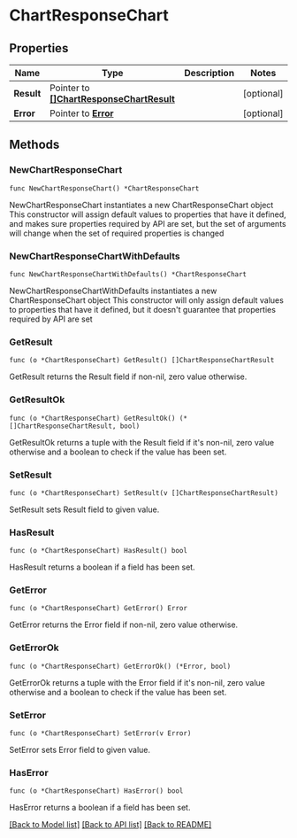# ChartResponseChart

## Properties

Name | Type | Description | Notes
------------ | ------------- | ------------- | -------------
**Result** | Pointer to [**[]ChartResponseChartResult**](ChartResponseChartResult.md) |  | [optional] 
**Error** | Pointer to [**Error**](Error.md) |  | [optional] 

## Methods

### NewChartResponseChart

`func NewChartResponseChart() *ChartResponseChart`

NewChartResponseChart instantiates a new ChartResponseChart object
This constructor will assign default values to properties that have it defined,
and makes sure properties required by API are set, but the set of arguments
will change when the set of required properties is changed

### NewChartResponseChartWithDefaults

`func NewChartResponseChartWithDefaults() *ChartResponseChart`

NewChartResponseChartWithDefaults instantiates a new ChartResponseChart object
This constructor will only assign default values to properties that have it defined,
but it doesn't guarantee that properties required by API are set

### GetResult

`func (o *ChartResponseChart) GetResult() []ChartResponseChartResult`

GetResult returns the Result field if non-nil, zero value otherwise.

### GetResultOk

`func (o *ChartResponseChart) GetResultOk() (*[]ChartResponseChartResult, bool)`

GetResultOk returns a tuple with the Result field if it's non-nil, zero value otherwise
and a boolean to check if the value has been set.

### SetResult

`func (o *ChartResponseChart) SetResult(v []ChartResponseChartResult)`

SetResult sets Result field to given value.

### HasResult

`func (o *ChartResponseChart) HasResult() bool`

HasResult returns a boolean if a field has been set.

### GetError

`func (o *ChartResponseChart) GetError() Error`

GetError returns the Error field if non-nil, zero value otherwise.

### GetErrorOk

`func (o *ChartResponseChart) GetErrorOk() (*Error, bool)`

GetErrorOk returns a tuple with the Error field if it's non-nil, zero value otherwise
and a boolean to check if the value has been set.

### SetError

`func (o *ChartResponseChart) SetError(v Error)`

SetError sets Error field to given value.

### HasError

`func (o *ChartResponseChart) HasError() bool`

HasError returns a boolean if a field has been set.


[[Back to Model list]](../README.md#documentation-for-models) [[Back to API list]](../README.md#documentation-for-api-endpoints) [[Back to README]](../README.md)


